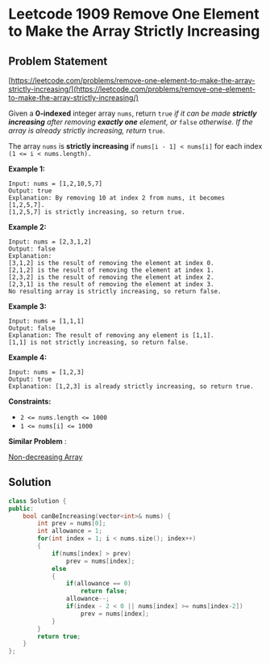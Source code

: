 # Leetcode 1909 Remove One Element to Make the Array Strictly Increasing

## Problem Statement

[https://leetcode.com/problems/remove-one-element-to-make-the-array-strictly-increasing/](https://leetcode.com/problems/remove-one-element-to-make-the-array-strictly-increasing/)

Given a **0-indexed** integer array `nums`, return `true` _if it can be made **strictly increasing** after removing **exactly one** element, or_ `false` _otherwise. If the array is already strictly increasing, return_ `true`.

The array `nums` is **strictly increasing** if `nums[i - 1] < nums[i]` for each index `(1 <= i < nums.length).`

**Example 1:**

```text
Input: nums = [1,2,10,5,7]
Output: true
Explanation: By removing 10 at index 2 from nums, it becomes [1,2,5,7].
[1,2,5,7] is strictly increasing, so return true.
```

**Example 2:**

```text
Input: nums = [2,3,1,2]
Output: false
Explanation:
[3,1,2] is the result of removing the element at index 0.
[2,1,2] is the result of removing the element at index 1.
[2,3,2] is the result of removing the element at index 2.
[2,3,1] is the result of removing the element at index 3.
No resulting array is strictly increasing, so return false.
```

**Example 3:**

```text
Input: nums = [1,1,1]
Output: false
Explanation: The result of removing any element is [1,1].
[1,1] is not strictly increasing, so return false.
```

**Example 4:**

```text
Input: nums = [1,2,3]
Output: true
Explanation: [1,2,3] is already strictly increasing, so return true.
```

**Constraints:**

* `2 <= nums.length <= 1000`
* `1 <= nums[i] <= 1000`

**Similar Problem** :

[Non-decreasing Array](../leetcode-medium/leetcode-665-non-decreasing-array.md)

## Solution

```cpp
class Solution {
public:
    bool canBeIncreasing(vector<int>& nums) {
        int prev = nums[0];
        int allowance = 1;
        for(int index = 1; i < nums.size(); index++)
        {
            if(nums[index] > prev)
                prev = nums[index];
            else
            {
                if(allowance == 0)
                    return false;
                allowance--;
                if(index - 2 < 0 || nums[index] >= nums[index-2])
                    prev = nums[index];
            }
        }
        return true;
    }
};
```

